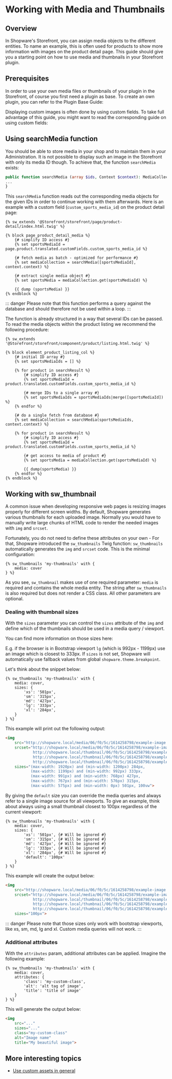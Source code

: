 # Working with Media and Thumbnails

## Overview

In Shopware's Storefront, you can assign media objects to the different entities. To name an example, this is often used for products to show more information with images on the product detail page. This guide should give you a starting point on how to use media and thumbnails in your Storefront plugin.

## Prerequisites

In order to use your own media files or thumbnails of your plugin in the Storefront, of course you first need a plugin as base. To create an own plugin, you can refer to the Plugin Base Guide:

<PageRef page="../plugin-base-guide" />

Displaying custom images is often done by using custom fields. To take full advantage of this guide, you might want to read the corresponding guide on using custom fields:

<PageRef page="../administration/add-custom-field" />

## Using searchMedia function

You should be able to store media in your shop and to maintain them in your Administration. It is not possible to display such an image in the Storefront with only its media ID though. To achieve that, the function `searchMedia` exists:

```php
public function searchMedia (array $ids, Context $context): MediaCollection { 
... 
}
```

This `searchMedia` function reads out the corresponding media objects for the given IDs in order to continue working with them afterwards. Here is an example with a custom field \(`custom_sports_media_id`\) on the product detail page:

```text
{% sw_extends '@Storefront/storefront/page/product-detail/index.html.twig' %}

{% block page_product_detail_media %}
    {# simplify ID access #}
    {% set sportsMediaId = page.product.translated.customFields.custom_sports_media_id %}

    {# fetch media as batch - optimized for performance #}
    {% set mediaCollection = searchMedia([sportsMediaId], context.context) %}

    {# extract single media object #}
    {% set sportsMedia = mediaCollection.get(sportsMediaId) %}

    {{ dump (sportsMedia) }}
{% endblock %}
```

::: danger
Please note that this function performs a query against the database and should therefore not be used within a loop.
:::

The function is already structured in a way that several IDs can be passed. To read the media objects within the product listing we recommend the following procedure:

```text
{% sw_extends '@Storefront/storefront/component/product/listing.html.twig' %}

{% block element_product_listing_col %}
    {# initial ID array #}
    {% set sportsMediaIds = [] %}

    {% for product in searchResult %}
        {# simplify ID access #}
        {% set sportsMediaId = product.translated.customFields.custom_sports_media_id %}

        {# merge IDs to a single array #}
        {% set sportsMediaIds = sportsMediaIds|merge([sportsMediaId]) %}
    {% endfor %}

    {# do a single fetch from database #}
    {% set mediaCollection = searchMedia(sportsMediaIds, context.context) %}

    {% for product in searchResult %}
        {# simplify ID access #}
        {% set sportsMediaId = product.translated.customFields.custom_sports_media_id %}

        {# get access to media of product #}
        {% set sportsMedia = mediaCollection.get(sportsMediaId) %}

        {{ dump(sportsMedia) }}
    {% endfor %}
{% endblock %}
```

## Working with sw\_thumbnail

A common issue when developing responsive web pages is resizing images properly for different screen widths. By default, Shopware generates various thumbnails for each uploaded image. Normally you would have to manually write large chunks of HTML code to render the needed images with `img` and `srcset`.

Fortunately, you do not need to define these attributes on your own - For that, Shopware introduced the `sw_thumbnails` Twig function: `sw_thumbnails` automatically generates the `img` and `srcset` code. This is the minimal configuration:

```text
{% sw_thumbnails 'my-thumbnails' with {
    media: cover
} %}
```

As you see, `sw_thumbnail` makes use of one required parameter: `media` is required and contains the whole media entity. The string after `sw_thumbnails` is also required but does not render a CSS class. All other parameters are optional.

### Dealing with thumbnail sizes

With the `sizes` parameter you can control the `sizes` attribute of the `img` and define which of the thumbnails should be used in a media query / viewport.

You can find more information on those sizes here:

<PageRef page="https://developer.mozilla.org/en-US/docs/Web/HTML/Element/img\#attr-srcset" title="" target="_blank" />

E.g. if the browser is in Bootstrap viewport `lg` \(which is 992px - 1199px\) use an image which is closest to 333px. If `sizes` is not set, Shopware will automatically use fallback values from global `shopware.theme.breakpoint`.

Let's think about the snippet below:

```text
{% sw_thumbnails 'my-thumbnails' with {
    media: cover,
    sizes: {
        'xs': '501px',
        'sm': '315px',
        'md': '427px',
        'lg': '333px',
        'xl': '284px',
    }
} %}
```

This example will print out the following output:

```html
<img 
    src="http://shopware.local/media/06/f0/5c/1614258798/example-image.jpg" 
    srcset="http://shopware.local/media/06/f0/5c/1614258798/example-image.jpg 1921w, 
            http://shopware.local/thumbnail/06/f0/5c/1614258798/example-image_1920x1920.jpg 1920w, 
            http://shopware.local/thumbnail/06/f0/5c/1614258798/example-image_800x800.jpg 800w, 
            http://shopware.local/thumbnail/06/f0/5c/1614258798/example-image_400x400.jpg 400w" 
    sizes="(max-width: 1920px) and (min-width: 1200px) 284px,
           (max-width: 1199px) and (min-width: 992px) 333px, 
           (max-width: 991px) and (min-width: 768px) 427px, 
           (max-width: 767px) and (min-width: 576px) 315px, 
           (max-width: 575px) and (min-width: 0px) 501px, 100vw">
```

By giving the `default` size you can override the media queries and always refer to a single image source for all viewports. To give an example, think about always using a small thumbnail closest to 100px regardless of the current viewport:

```text
{% sw_thumbnails 'my-thumbnails' with {
    media: cover,
    sizes: {
        'xs': '501px', {# Will be ignored #}
        'sm': '315px', {# Will be ignored #}
        'md': '427px', {# Will be ignored #}
        'lg': '333px', {# Will be ignored #}
        'xl': '284px', {# Will be ignored #}
        'default': '100px'
    }
} %}
```

This example will create the output below:

```html
<img 
    src="http://shopware.local/media/06/f0/5c/1614258798/example-image.jpg" 
    srcset="http://shopware.local/media/06/f0/5c/1614258798/example-image.jpg 1921w, 
            http://shopware.local/thumbnail/06/f0/5c/1614258798/example-image_1920x1920.jpg 1920w, 
            http://shopware.local/thumbnail/06/f0/5c/1614258798/example-image_800x800.jpg 800w, 
            http://shopware.local/thumbnail/06/f0/5c/1614258798/example-image_400x400.jpg 400w" 
    sizes="100px">
```

::: danger
Please note that those sizes only work with bootstrap viewports, like xs, sm, md, lg and xl. Custom media queries will not work.
:::

### Additional attributes

With the `attributes` param, additional attributes can be applied. Imagine the following example:

```text
{% sw_thumbnails 'my-thumbnails' with {
    media: cover,
    attributes: {
        'class': 'my-custom-class',
        'alt': 'alt tag of image',
        'title': 'title of image'
    }
} %}
```

This will generate the output below:

```html
<img 
    src="..." 
    sizes="..." 
    class="my-custom-class" 
    alt="Image name" 
    title="My beautiful image">
```

## More interesting topics

* [Use custom assets in general](add-custom-assets)
